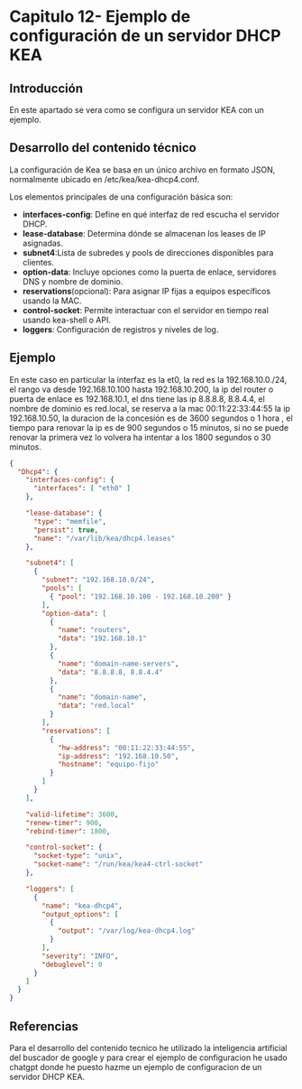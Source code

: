 # Capitulo 12- Ejemplo de configuración de un servidor DHCP KEA
## Introducción
En este apartado se vera como se configura un servidor KEA con un ejemplo.
## Desarrollo del contenido técnico
La configuración de Kea se basa en un único archivo en formato JSON, normalmente ubicado en /etc/kea/kea-dhcp4.conf.     

Los elementos principales de una configuración básica son:

- **interfaces-config**: Define en qué interfaz de red escucha el servidor DHCP.  
- **lease-database**: Determina dónde se almacenan los leases de IP asignadas.  
- **subnet4**:Lista de subredes y pools de direcciones disponibles para clientes.  
- **option-data**: Incluye opciones como la puerta de enlace, servidores DNS y nombre de dominio.  
- **reservations**(opcional): Para asignar IP fijas a equipos específicos usando la MAC.  
- **control-socket**: Permite interactuar con el servidor en tiempo real usando kea-shell o API.  
- **loggers**: Configuración de registros y niveles de log.

## Ejemplo
En este caso en particular la interfaz es la et0, la red es la 192.168.10.0./24, el rango va desde 192.168.10.100 hasta 192.168.10.200, la ip del router o puerta de enlace es 192.168.10.1, el dns tiene las ip 8.8.8.8, 8.8.4.4, el nombre de dominio es red.local, se reserva a la mac 00:11:22:33:44:55 la ip 192.168.10.50, la duracion de la concesión es de 3600 segundos o 1 hora , el tiempo para renovar la ip es de  900 segundos o 15 minutos, si no se puede renovar la primera vez lo volvera ha intentar a los 1800 segundos o 30 minutos. 
````json
{
  "Dhcp4": {
    "interfaces-config": {
      "interfaces": [ "eth0" ]
    },

    "lease-database": {
      "type": "memfile",
      "persist": true,
      "name": "/var/lib/kea/dhcp4.leases"
    },

    "subnet4": [
      {
        "subnet": "192.168.10.0/24",
        "pools": [
          { "pool": "192.168.10.100 - 192.168.10.200" }
        ],
        "option-data": [
          {
            "name": "routers",
            "data": "192.168.10.1"
          },
          {
            "name": "domain-name-servers",
            "data": "8.8.8.8, 8.8.4.4"
          },
          {
            "name": "domain-name",
            "data": "red.local"
          }
        ],
        "reservations": [
          {
            "hw-address": "00:11:22:33:44:55",
            "ip-address": "192.168.10.50",
            "hostname": "equipo-fijo"
          }
        ]
      }
    ],

    "valid-lifetime": 3600,
    "renew-timer": 900,
    "rebind-timer": 1800,

    "control-socket": {
      "socket-type": "unix",
      "socket-name": "/run/kea/kea4-ctrl-socket"
    },

    "loggers": [
      {
        "name": "kea-dhcp4",
        "output_options": [
          {
            "output": "/var/log/kea-dhcp4.log"
          }
        ],
        "severity": "INFO",
        "debuglevel": 0
      }
    ]
  }
}
````
## Referencias
Para el desarrollo del contenido tecnico he utilizado la inteligencia artificial del buscador de google y para crear el ejemplo de configuracion he usado chatgpt donde he puesto hazme un ejemplo de configuracion de un servidor DHCP KEA.
